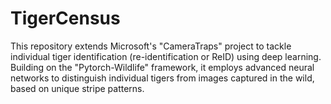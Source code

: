 # TigerCensus
This repository extends Microsoft's "CameraTraps" project to tackle individual tiger identification (re-identification or ReID) using deep learning. Building on the "Pytorch-Wildlife" framework, it employs advanced neural networks to distinguish individual tigers from images captured in the wild, based on unique stripe patterns.

